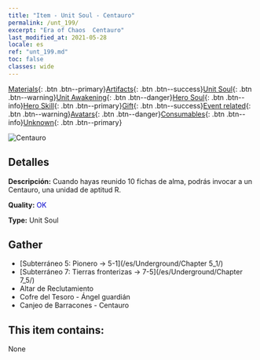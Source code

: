 ```yaml
---
title: "Item - Unit Soul - Centauro"
permalink: /unt_199/
excerpt: "Era of Chaos  Centauro"
last_modified_at: 2021-05-28
locale: es
ref: "unt_199.md"
toc: false
classes: wide
---
```

 [Materials](/ItemsES/){: .btn .btn--primary}[Artifacts](/ItemsES/Artifacts/){: .btn .btn--success}[Unit Soul](/ItemsES/UnitSoul/){: .btn .btn--warning}[Unit Awakening](/ItemsES/UnitAwakening/){: .btn .btn--danger}[Hero Soul](/ItemsES/HeroSoul/){: .btn .btn--info}[Hero Skill](/ItemsES/HeroSkill/){: .btn .btn--primary}[Gift](/ItemsES/Gift/){: .btn .btn--success}[Event related](/ItemsES/Events/){: .btn .btn--warning}[Avatars](/ItemsES/Avatars/){: .btn .btn--danger}[Consumables](/ItemsES/Consumables/){: .btn .btn--info}[Unknown](/ItemsES/Unknown/){: .btn .btn--primary}

 ![Centauro](/images/u/ti_banrenma.jpg)

## Detalles
 **Descripción:** Cuando hayas reunido 10 fichas de alma, podrás invocar a un Centauro, una unidad de aptitud R.

 **Quality:** <span style="color: #0000CD">OK</span>

 **Type:** Unit Soul

## Gather

*    [Subterráneo 5: Pionero -> 5-1](/es/Underground/Chapter 5_1/) 
*    [Subterráneo 7: Tierras fronterizas -> 7-5](/es/Underground/Chapter 7_5/) 
*    Altar de Reclutamiento 
*    Cofre del Tesoro - Ángel guardián 
*    Canjeo de Barracones - Centauro 

## This item contains:

  None

